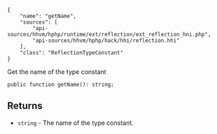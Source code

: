 ``` yamlmeta
{
    "name": "getName",
    "sources": [
        "api-sources/hhvm/hphp/runtime/ext/reflection/ext_reflection_hni.php",
        "api-sources/hhvm/hphp/hack/hhi/reflection.hhi"
    ],
    "class": "ReflectionTypeConstant"
}
```




Get the name of the type constant




``` Hack
public function getName(): string;
```




## Returns




+ ` string ` - The name of the type constant.
<!-- HHAPIDOC -->
